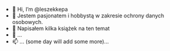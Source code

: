 - 👋 Hi, I’m @leszekkepa
- 👀 Jestem pasjonatem i hobbystą w zakresie ochrony danych osobowych.
- 🌱 Napisałem kilka książek na ten temat
- 💞️ ...
- 📫 ... (some day will add some more)...

<!---
leszekkepa/leszekkepa is a ✨ special ✨ repository because its `README.md` (this file) appears on your GitHub profile.
You can click the Preview link to take a look at your changes.
--->
